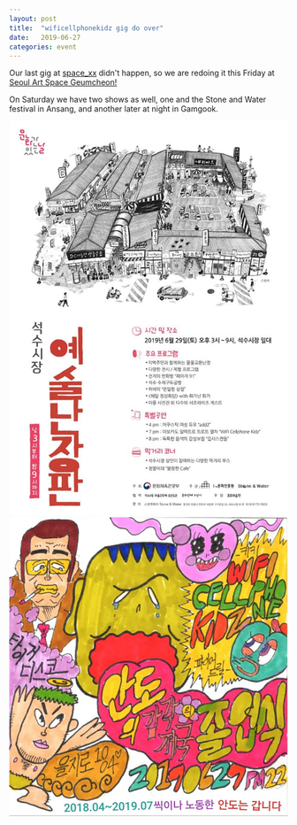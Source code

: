 ```yaml
---
layout: post
title:  "wificellphonekidz gig do over"
date:   2019-06-27
categories: event
---
```


Our last gig at <a href="https://www.instagram.com/space_xx_/">space_xx</a> didn't happen, so we are redoing it this Friday at <a href="https://www.instagram.com/p/BzKH5Nspb5q/">Seoul Art Space Geumcheon!</a>

On Saturday we have two shows as well, one and the Stone and Water festival in Ansang, and another later at night in Gamgook.

<img src="/assets/images/stonewaterfestival_06292019.jpg">
<br/>
<img src="/assets/images/gamgook_06292019.jpg">
